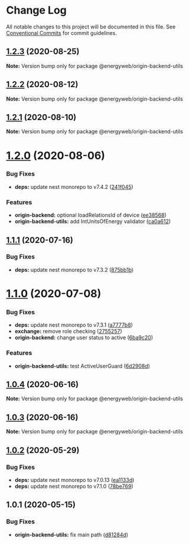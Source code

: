 # Change Log

All notable changes to this project will be documented in this file.
See [Conventional Commits](https://conventionalcommits.org) for commit guidelines.

## [1.2.3](https://github.com/energywebfoundation/origin/compare/@energyweb/origin-backend-utils@1.2.2...@energyweb/origin-backend-utils@1.2.3) (2020-08-25)

**Note:** Version bump only for package @energyweb/origin-backend-utils





## [1.2.2](https://github.com/energywebfoundation/origin/compare/@energyweb/origin-backend-utils@1.2.1...@energyweb/origin-backend-utils@1.2.2) (2020-08-12)

**Note:** Version bump only for package @energyweb/origin-backend-utils





## [1.2.1](https://github.com/energywebfoundation/origin/compare/@energyweb/origin-backend-utils@1.2.0...@energyweb/origin-backend-utils@1.2.1) (2020-08-10)

**Note:** Version bump only for package @energyweb/origin-backend-utils





# [1.2.0](https://github.com/energywebfoundation/origin/compare/@energyweb/origin-backend-utils@1.1.1...@energyweb/origin-backend-utils@1.2.0) (2020-08-06)


### Bug Fixes

* **deps:** update nest monorepo to v7.4.2 ([241f045](https://github.com/energywebfoundation/origin/commit/241f04525f8d09f8bd464f979933390ad6a4bb2a))


### Features

* **origin-backend:** optional loadRelationsId of device ([ee38568](https://github.com/energywebfoundation/origin/commit/ee385688431b72dcc967544e1552e59e6ca8c9ef))
* **origin-backend-utils:** add IntUnitsOfEnergy validator ([ca0a612](https://github.com/energywebfoundation/origin/commit/ca0a612c04addb3497a8f4a1def95e3e9640cdd3))





## [1.1.1](https://github.com/energywebfoundation/origin/compare/@energyweb/origin-backend-utils@1.1.0...@energyweb/origin-backend-utils@1.1.1) (2020-07-16)


### Bug Fixes

* **deps:** update nest monorepo to v7.3.2 ([875bb1b](https://github.com/energywebfoundation/origin/commit/875bb1b17fee5647d921f6771a58a4aa55aec59d))





# [1.1.0](https://github.com/energywebfoundation/origin/compare/@energyweb/origin-backend-utils@1.0.4...@energyweb/origin-backend-utils@1.1.0) (2020-07-08)


### Bug Fixes

* **deps:** update nest monorepo to v7.3.1 ([a7777b8](https://github.com/energywebfoundation/origin/commit/a7777b85aa0c56df661b1b3f24467cc8e95b2051))
* **exchange:** remove role checking ([2755257](https://github.com/energywebfoundation/origin/commit/27552579abbb2a294f184fb5c5ee55c92e258f20))
* **origin-backend:** change user status to active ([6ba9c20](https://github.com/energywebfoundation/origin/commit/6ba9c209694ae58ce493d286cec39bd58e49e821))


### Features

* **origin-backend-utils:** test ActiveUserGuard ([6d2908d](https://github.com/energywebfoundation/origin/commit/6d2908d63de34169661879df2c36e5ebf7484253))





## [1.0.4](https://github.com/energywebfoundation/origin/compare/@energyweb/origin-backend-utils@1.0.3...@energyweb/origin-backend-utils@1.0.4) (2020-06-16)

**Note:** Version bump only for package @energyweb/origin-backend-utils





## [1.0.3](https://github.com/energywebfoundation/origin/compare/@energyweb/origin-backend-utils@1.0.2...@energyweb/origin-backend-utils@1.0.3) (2020-06-16)

**Note:** Version bump only for package @energyweb/origin-backend-utils





## [1.0.2](https://github.com/energywebfoundation/origin/compare/@energyweb/origin-backend-utils@1.0.1...@energyweb/origin-backend-utils@1.0.2) (2020-05-29)


### Bug Fixes

* **deps:** update nest monorepo to v7.0.13 ([ea1133d](https://github.com/energywebfoundation/origin/commit/ea1133dd1efdcad9083b19b622884918dd802bee))
* **deps:** update nest monorepo to v7.1.0 ([78be769](https://github.com/energywebfoundation/origin/commit/78be769e5b1f8a27e16bb65ff2c879b20a03bce8))





## 1.0.1 (2020-05-15)


### Bug Fixes

* **origin-backend-utils:** fix main path ([d81284d](https://github.com/energywebfoundation/origin/commit/d81284dd1d271d6f09e827ce702955bc6d8a8a18))
